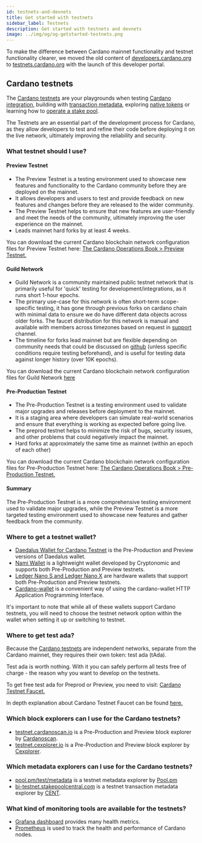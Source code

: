 ```yaml
---
id: testnets-and-devnets
title: Get started with testnets
sidebar_label: Testnets
description: Get started with testnets and devnets
image: ../img/og/og-getstarted-testnets.png
--- 
```


To make the difference between Cardano mainnet functionality and testnet functionality clearer, we moved the old content of [developers.cardano.org](https://developers.cardano.org) to [testnets.cardano.org](https://testnets.cardano.org) with the launch of this developer portal.
## Cardano testnets
The [Cardano testnets](https://testnets.cardano.org/en/testnets/cardano/overview/) are your playgrounds when testing [Cardano integration](/docs/integrate-cardano/), building with [transaction metadata](/docs/transaction-metadata/), exploring [native tokens](/docs/native-tokens/) or learning how to [operate a stake pool](/docs/operate-a-stake-pool/).

The Testnets are an essential part of the development process for Cardano, as they allow developers to test and refine their code before deploying it on the live network, ultimately improving the reliability and security.

### What testnet should I use?

#### Preview Testnet

- The Preview Testnet is a testing environment used to showcase new features and functionality to the Cardano community before they are deployed on the mainnet.
- It allows developers and users to test and provide feedback on new features and changes before they are released to the wider community.
- The Preview Testnet helps to ensure that new features are user-friendly and meet the needs of the community, ultimately improving the user experience on the mainnet.
- Leads mainnet hard forks by at least 4 weeks. 

You can download the current Cardano blockchain network configuration files for Preview Testnet here: [The Cardano Operations Book > Preview Testnet.](https://book.world.dev.cardano.org/environments.html#preview-testnet)

#### Guild Network

- Guild Network is a community maintained public testnet network that is primarily useful for 'quick' testing for development/integrations, as it runs short 1-hour epochs.
- The primary use-case for this network is often short-term scope-specific testing, it has gone through previous forks on cardano chain with minimal data to ensure we do have different data objects across older forks. The faucet distribution for this network is manual and available with members across timezones based on request in [support](https://t.me/guild_operators_official) channel.
- The timeline for forks lead mainnet but are flexible depending on community needs that could be discussed on [github](https://github.com/cardano-community/guild-operators/) (unless specific conditions require testing beforehand), and is useful for testing data against longer history (over 10K epochs).

You can download the current Cardano blockchain network configuration files for Guild Network [here](https://github.com/cardano-community/guild-operators/tree/alpha/files)

#### Pre-Production Testnet

- The Pre-Production Testnet is a testing environment used to validate major upgrades and releases before deployment to the mainnet.
- It is a staging area where developers can simulate real-world scenarios and ensure that everything is working as expected before going live.
- The preprod testnet helps to minimize the risk of bugs, security issues, and other problems that could negatively impact the mainnet.
- Hard forks at approximately the same time as mainnet (within an epoch of each other)

You can download the current Cardano blockchain network configuration files for Pre-Production Testnet here: [The Cardano Operations Book > Pre-Production Testnet.](https://book.world.dev.cardano.org/environments.html#pre-production-testnet)

#### Summary

The Pre-Production Testnet is a more comprehensive testing environment used to validate major upgrades, while the Preview Testnet is a more targeted testing environment used to showcase new features and gather feedback from the community.

### Where to get a testnet wallet?
- [Daedalus Wallet for Cardano Testnet](https://testnets.cardano.org/en/testnets/cardano/get-started/wallet/) is the Pre-Production and Preview versions of Daedalus wallet.
- [Nami Wallet](https://namiwallet.io/) is a lightweight wallet developed by Cryptonomic and supports both Pre-Production and Preview testnets. 
- [Ledger Nano S and Ledger Nano X](https://www.ledger.com/) are hardware wallets that support both Pre-Production and Preview testnets.
- [Cardano-wallet](/docs/integrate-cardano/listening-for-payments-wallet) is a convenient way of using the cardano-wallet HTTP Application Programming Interface.

It's important to note that while all of these wallets support Cardano testnets, you will need to choose the testnet network option within the wallet when setting it up or switching to testnet.

### Where to get test ada?

Because the [Cardano testnets](https://docs.cardano.org/cardano-testnet/overview/) are independent networks, separate from the Cardano mainnet, they requires their own token: test ada (tAda).

Test ada is worth nothing. With it you can safely perform all tests free of charge - the reason why you want to develop on the testnets. 

To get free test ada for Preprod or Preview, you need to visit: [Cardano Testnet Faucet.](https://docs.cardano.org/cardano-testnet/tools/faucet)

In depth explanation about Cardano Testnet Faucet can be found [here.](/docs/integrate-cardano/testnet-faucet/)

### Which block explorers can I use for the Cardano testnets?
- [testnet.cardanoscan.io](https://testnet.cardanoscan.io) is a Pre-Production and Preview block explorer by [Cardanoscan](https://cardanoscan.io).
- [testnet.cexplorer.io](https://testnet.cexplorer.io/) is a Pre-Production and Preview block explorer by [Cexplorer](https://cexplorer.io).

### Which metadata explorers can I use for the Cardano testnets?
- [pool.pm/test/metadata](https://pool.pm/test/metadata) is a testnet metadata explorer by [Pool.pm](https://pool.pm/)
- [bi-testnet.stakepoolcentral.com](https://bi-testnet.stakepoolcentral.com) is a testnet transaction metadata explorer by [CENT](https://cent.stakepoolcentral.com).

### What kind of monitoring tools are available for the testnets?
- [Grafana dashboard](https://monitoring.cardano-testnet.iohkdev.io/grafana/d/Oe0reiHef/cardano-application-metrics-v2?orgId=1&refresh=1m&from=now-7d&to=now) provides many health metrics.
- [Prometheus](/docs/stake-pool-course/handbook/apply-logging-prometheus/#docusaurus_skipToContent_fallback) is used to track the health and performance of Cardano nodes.
